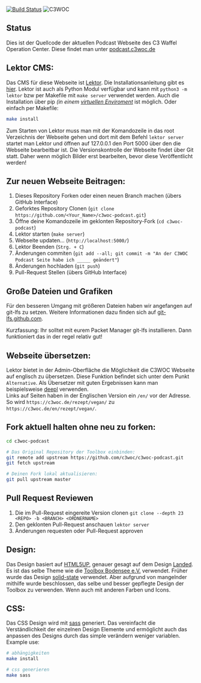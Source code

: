 [![Build Status](https://travis-ci.org/c3woc/c3woc-podcast.svg?branch=master)](https://travis-ci.org/c3woc/c3woc-podcast)
![C3WOC](https://c3woc.de/images/podcast.svg "C3WOC")

Status
------------
Dies ist der Quellcode der aktuellen Podcast Webseite des C3 Waffel Operation Center.
Diese findet man unter [podcast.c3woc.de](https://podcast.c3woc.de/)

 Lektor CMS:
------------
Das CMS für diese Webseite ist [Lektor](https://www.getlektor.com/).
Die Installationsanleitung gibt es [hier](https://www.getlektor.com/downloads/).
Lektor ist auch als Python Modul verfügbar und kann mit ``python3 -m lektor`` bzw per Makefile mit ``make server`` verwendet werden.
Auch die Installation über pip *(in einem [virtuellen Enviroment](https://docs.python.org/3/tutorial/venv.html)* ist möglich. Oder einfach per Makefile:
```bash
make install
```

Zum Starten von Lektor muss man mit der Komandozeile in das root Verzeichnis der Webseite gehen
und dort mit dem Befehl ``lektor server`` startet man Lektor und öffnen auf 127.0.0.1 den Port 5000 über den die Webseite
bearbeitbar ist. Die Versionskontrolle der Webseite findet über Git statt. Daher wenn möglich Bilder erst
bearbeiten, bevor diese Veröffentlicht werden!


 Zur neuen Webseite Beitragen:
------------------------
 1. Dieses Repository Forken oder einen neuen Branch machen (übers GitHub Interface)
 2. Geforktes Repository Clonen (``git clone https://github.com/<Your_Name>/c3woc-podcast.git``)
 3. Öffne deine Komandozeile im geklonten Repository-Fork (``cd c3woc-podcast``)
 4. Lektor starten (``make server``)
 5. Webseite updaten... (``http://localhost:5000/``)
 6. Lektor Beenden (``Strg. + C``)
 7. Änderungen commiten (``git add --all; git commit -m "An der C3WOC Podcast Seite habe ich _____ geändert"``)
 8. Änderungen hochladen (``git push``)
 9. Pull-Request Stellen (übers GitHub Interface)

 Große Dateien und Grafiken
----------------------------
Für den besseren Umgang mit größeren Dateien haben wir angefangen auf git-lfs zu setzen. Weitere Informationen dazu finden sich auf [git-lfs.github.com](https://git-lfs.github.com/). 

Kurzfassung: Ihr solltet mit eurem Packet Manager git-lfs installieren. Dann funktioniert das in der regel relativ gut!


 Webseite übersetzen:
------------------------
Lektor bietet in der Admin-Oberfläche die Möglichkeit die C3WOC Webseite auf englisch zu übersetzen.
Diese Funktion befindet sich unter dem Punkt ``Alternative``. 
Als Übersetzer mit guten Ergebnissen kann man beispielsweise [deepl](https://www.deepl.com) verwenden.<br/>
Links auf Seiten haben in der Englischen Version ein ``/en/`` vor der Adresse. 
So wird ``https://c3woc.de/rezept/vegan/`` zu ``https://c3woc.de/en/rezept/vegan/``.

 Fork aktuell halten ohne neu zu forken:
------------------------
```bash
cd c3woc-podcast

# Das Original Repository der Toolbox einbinden:
git remote add upstream https://github.com/c3woc/c3woc-podcast.git
git fetch upstream

# Deinen Fork lokal aktualisieren:
git pull upstream master
```

 Pull Request Reviewen
-----------------------
 1. Die im Pull-Request eingereite Version clonen ``git clone --depth 23 <REPO> -b <BRANCH> <ORDNERNAME>``
 2. Den geklonten Pull-Request anschauen ``lektor server``
 3. Änderungen requesten oder Pull-Request approven

 Design:
---------
Das Design basiert auf [HTML5UP](https://html5up.net), genauer gesagt auf dem Design [Landed](https://html5up.net/landed). Es ist das selbe Theme wie die [Toolbox Bodensee e.V.](https://toolbox-bodensee.de) verwendet.
Früher wurde das Design [solid-state](https://html5up.net/solid-state) verwendet. Aber aufgrund von mangelnder mithilfe wurde beschlossen, das selbe und besser gepflegte Design der Toolbox zu verwenden. Wenn auch mit anderen Farben und Icons.


 CSS:
------
Das CSS Design wird mit [sass](https://sass-lang.com/) generiert.
Das vereinfacht die Verständlichkeit der einzelnen Design Elemente
und ermöglicht auch das anpassen des Designs durch das simple verändern weniger variablen.
Example use:
```bash
# abhängigkeiten
make install

# css generieren
make sass
```


